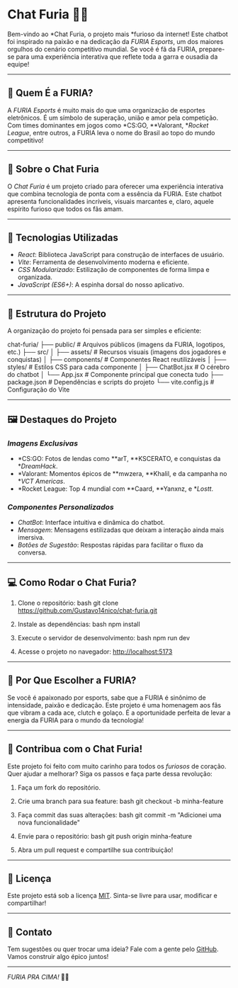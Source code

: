 
# Chat Furia 🐾🔥

Bem-vindo ao *Chat Furia, o projeto mais *furioso da internet! Este chatbot foi inspirado na paixão e na dedicação da *FURIA Esports*, um dos maiores orgulhos do cenário competitivo mundial. Se você é fã da FURIA, prepare-se para uma experiência interativa que reflete toda a garra e ousadia da equipe!

---

## 🐾 Quem É a FURIA?

A *FURIA Esports* é muito mais do que uma organização de esportes eletrônicos. É um símbolo de superação, união e amor pela competição. Com times dominantes em jogos como *CS:GO, **Valorant, **Rocket League*, entre outros, a FURIA leva o nome do Brasil ao topo do mundo competitivo!

---

## 🌟 Sobre o Chat Furia

O *Chat Furia* é um projeto criado para oferecer uma experiência interativa que combina tecnologia de ponta com a essência da FURIA. Este chatbot apresenta funcionalidades incríveis, visuais marcantes e, claro, aquele espírito furioso que todos os fãs amam.

---

## 🚀 Tecnologias Utilizadas

- *React*: Biblioteca JavaScript para construção de interfaces de usuário.
- *Vite*: Ferramenta de desenvolvimento moderna e eficiente.
- *CSS Modularizado*: Estilização de componentes de forma limpa e organizada.
- *JavaScript (ES6+)*: A espinha dorsal do nosso aplicativo.

---

## 📂 Estrutura do Projeto

A organização do projeto foi pensada para ser simples e eficiente:


chat-furia/
├── public/                       # Arquivos públicos (imagens da FURIA, logotipos, etc.)
├── src/
│   ├── assets/                   # Recursos visuais (imagens dos jogadores e conquistas)
│   ├── components/               # Componentes React reutilizáveis
│   ├── styles/                   # Estilos CSS para cada componente
│   ├── ChatBot.jsx               # O cérebro do chatbot
│   └── App.jsx                   # Componente principal que conecta tudo
├── package.json                  # Dependências e scripts do projeto
└── vite.config.js                # Configuração do Vite


---

## 🖼️ Destaques do Projeto

### *Imagens Exclusivas*
- *CS:GO: Fotos de lendas como **arT, **KSCERATO, e conquistas da **DreamHack*.
- *Valorant: Momentos épicos de **mwzera, **Khalil, e da campanha no **VCT Americas*.
- *Rocket League: Top 4 mundial com **Caard, **Yanxnz, e **Lostt*.

### *Componentes Personalizados*
- *ChatBot*: Interface intuitiva e dinâmica do chatbot.
- *Mensagem*: Mensagens estilizadas que deixam a interação ainda mais imersiva.
- *Botões de Sugestão*: Respostas rápidas para facilitar o fluxo da conversa.

---

## 💻 Como Rodar o Chat Furia?

1. Clone o repositório:
   bash
   git clone https://github.com/Gustavo14nico/chat-furia.git
   
2. Instale as dependências:
   bash
   npm install
   
3. Execute o servidor de desenvolvimento:
   bash
   npm run dev
   
4. Acesse o projeto no navegador:
   [http://localhost:5173](http://localhost:5173)

---

## 🐾 Por Que Escolher a FURIA?

Se você é apaixonado por esports, sabe que a FURIA é sinônimo de intensidade, paixão e dedicação. Este projeto é uma homenagem aos fãs que vibram a cada ace, clutch e golaço. É a oportunidade perfeita de levar a energia da FURIA para o mundo da tecnologia!

---

## 🤝 Contribua com o Chat Furia!

Este projeto foi feito com muito carinho para todos os *furiosos* de coração. Quer ajudar a melhorar? Siga os passos e faça parte dessa revolução:

1. Faça um fork do repositório.
2. Crie uma branch para sua feature:
   bash
   git checkout -b minha-feature
   
3. Faça commit das suas alterações:
   bash
   git commit -m "Adicionei uma nova funcionalidade"
   
4. Envie para o repositório:
   bash
   git push origin minha-feature
   
5. Abra um pull request e compartilhe sua contribuição!

---

## 📜 Licença

Este projeto está sob a licença [MIT](https://opensource.org/licenses/MIT). Sinta-se livre para usar, modificar e compartilhar!

---

## 💬 Contato

Tem sugestões ou quer trocar uma ideia? Fale com a gente pelo [GitHub](https://github.com/Gustavo14nico). Vamos construir algo épico juntos!

---

*FURIA PRA CIMA!* 🐾🔥
